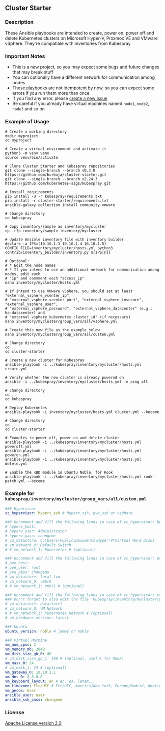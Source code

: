 ## Cluster Starter

### Description

These Ansible playbooks are intended to create, power on, power off and delete Kubernetes clusters on Microsoft Hyper-V, Proxmox VE and VMware vSphere. They're compatible with inventories from Kubespray.

### Important Notes

* This is a new project, so you may expect some bugs and future changes that may break stuff
* You can optionally have a different network for communication among nodes
* These playbooks are not idempotent by now, so you can expect some errors if you run them more than once
* If you find any error, please [create a new issue](https://github.com/burbuja/cluster-starter/issues)
* Be careful if you already have virtual machines named ```node1```, ```node2```, ```node3``` and so on

### Example of Usage

```ShellSession
# Create a working directory
mkdir myproject
cd myproject

# Create a virtual environment and activate it
python3 -m venv venv
source venv/bin/activate

# Clone Cluster Starter and Kubespray repositories
git clone --single-branch --branch v0.3.0 https://github.com/burbuja/cluster-starter.git
git clone --single-branch --branch v2.24.3 https://github.com/kubernetes-sigs/kubespray.git

# Install requirements
pip install -U -r kubespray/requirements.txt
pip install -r cluster-starter/requirements.txt
ansible-galaxy collection install community.vmware

# Change directory
cd kubespray

# Copy inventory/sample as inventory/mycluster
cp -rfp inventory/sample inventory/mycluster

# Update Ansible inventory file with inventory builder
declare -a IPS=(10.10.1.3 10.10.1.4 10.10.1.5)
CONFIG_FILE=inventory/mycluster/hosts.yml python3 contrib/inventory_builder/inventory.py ${IPS[@]}

# Optional:
# * Edit the node names
# * If you intend to use an additional network for communication among nodes, edit each
# "ip" and commment each "access_ip"
nano inventory/mycluster/hosts.yml

# If intend to use VMware vSphere, you should set at least "external_vsphere_vcenter_ip",
# "external_vsphere_vcenter_port", "external_vsphere_insecure", "external_vsphere_user",
# "external_vsphere_password", "external_vsphere_datacenter" (e.g.: ha-datacenter) and
# "external_vsphere_kubernetes_cluster_id" (if necessary)
nano inventory/mycluster/group_vars/all/vsphere.yml

# Create this new file as the example below
nano inventory/mycluster/group_vars/all/custom.yml

# Change directory
cd ..
cd cluster-starter

# Create a new cluster for Kubespray
ansible-playbook -i ../kubespray/inventory/mycluster/hosts.yml create.yml

# Verify whether the new cluster is already powered on
ansible -i ../kubespray/inventory/mycluster/hosts.yml -m ping all

# Change directory
cd ..
cd kubespray

# Deploy Kubernetes
ansible-playbook -i inventory/mycluster/hosts.yml cluster.yml --become

# Change directory
cd ..
cd cluster-starter

# Examples to power off, power on and delete cluster
ansible-playbook -i ../kubespray/inventory/mycluster/hosts.yml poweroff.yml
ansible-playbook -i ../kubespray/inventory/mycluster/hosts.yml poweron.yml
ansible-playbook -i ../kubespray/inventory/mycluster/hosts.yml delete.yml

# Enable the RBD module in Ubuntu Noble, for Rook
ansible-playbook -i ../kubespray/inventory/mycluster/hosts.yml rook-patch.yml --become
```

### Example for ```kubespray/inventory/mycluster/group_vars/all/custom.yml```

```yaml
### Hypervisor
cc_hypervisor: hyperv_ssh # hyperv_ssh, pve_ssh or vsphere

### Uncomment and fill the following lines in case of cc_hypervisor: hyperv_ssh
# hyperv_host: 
# hyperv_user: Administrator
# hyperv_pass: changeme
# vm_datastore: C:\Users\Public\Documents\Hyper-V\Virtual Hard Disks
# vm_network_0: Default Switch
# # vm_network_1: Kubernetes # (optional)

### Uncomment and fill the following lines in case of cc_hypervisor: pve_ssh
# pve_host: 
# pve_user: root
# pve_pass: changeme
# vm_datastore: local-lvm
# vm_network_0: vmbr0
# # vm_network_1: vmbr1 # (optional)

### Uncomment and fill the following lines in case of cc_hypervisor: vsphere
### Don't forget to also edit the file 'kubespray/inventory/mycluster/group_vars/all/vsphere.yml'
# vm_datastore: datastore1
# vm_network_0: VM Network
# # vm_network_1: Kubernetes Network # (optional)
# vm_hardware_version: latest

### Ubuntu
ubuntu_version: noble # jammy or noble

### Virtual Machine
vm_num_cpus: 2
vm_memory_mb: 2048
vm_disk_size_gb_0: 40
# vm_disk_size_gb_1: 100 # (optional, useful for Rook)
vm_mask_0: 24
# vm_mask_1: 24 # (optional) 
vm_gateway_0: 10.10.1.1
vm_dns_0: 8.8.8.8
vm_keyboard_layout: en # en, es, latam...
vm_timezone: Etc/UTC # Etc/UTC, America/New_York, Europe/Madrid, America/Santiago...
vm_gecos: User
ansible_user: user
ansible_ssh_pass: changeme
```

### License

[Apache License version 2.0](https://github.com/burbuja/cluster-starter/blob/master/LICENSE)
